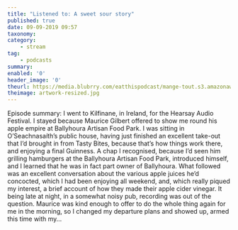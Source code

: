 ```yaml
---
title: "Listened to: A sweet sour story"
published: true
date: 09-09-2019 09:57
taxonomy:
category:
	- stream
tag:
	- podcasts
summary:
enabled: '0'
header_image: '0'
theurl: https://media.blubrry.com/eatthispodcast/mange-tout.s3.amazonaws.com/2019/vinegar.mp3
theimage: artwork-resized.jpg
--- 
```

Episode summary: I went to Kilfinane, in Ireland, for the Hearsay Audio Festival. I stayed because Maurice Gilbert offered to show me round his apple empire at Ballyhoura Artisan Food Park. I was sitting in O’Seachnasaíth’s public house, having just finished an excellent take-out that I’d brought in from Tasty Bites, because that’s how things work there, and enjoying a final Guinness. A chap I recognised, because I’d seen him grilling hamburgers at the Ballyhoura Artisan Food Park, introduced himself, and I learned that he was in fact part owner of Ballyhoura. What followed was an excellent conversation about the various apple juices he’d concocted, which I had been enjoying all weekend, and, which really piqued my interest, a brief account of how they made their apple cider vinegar. It being late at night, in a somewhat noisy pub, recording was out of the question. Maurice was kind enough to offer to do the whole thing again for me in the morning, so I changed my departure plans and showed up, armed this time with my…
